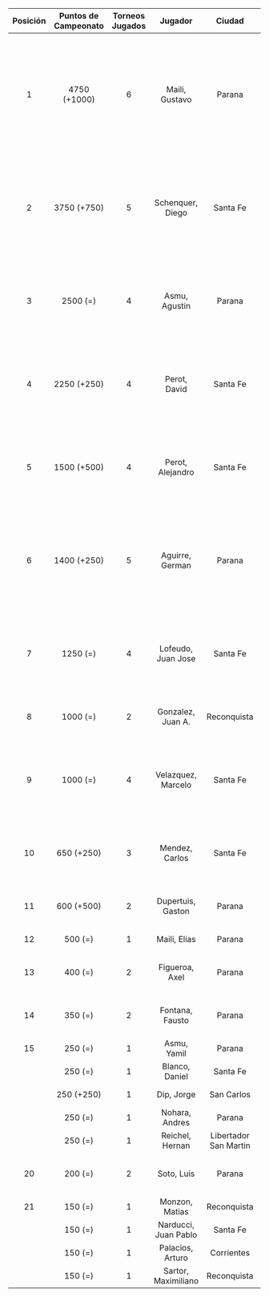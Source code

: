 |  Posición  |  Puntos de Campeonato  |  Torneos Jugados  |       Jugador        |        Ciudad         |  Afiliación  |                              Puntos sumados                              |
|:----------:|:----------------------:|:-----------------:|:--------------------:|:---------------------:|:------------:|:------------------------------------------------------------------------:|
|     1      |      4750 (+1000)      |         6         |    Maili, Gustavo    |        Parana         |   Aspatem    | 1000 (T02) + 1000 (T06) + 1000 (T01) + 750 (T03) + 500 (T04) + 500 (T05) |
|     2      |      3750 (+750)       |         5         |   Schenquer, Diego   |       Santa Fe        |   Atemeli    |        1000 (T05) + 750 (T06) + 750 (T04) + 750 (T01) + 500 (T02)        |
|     3      |        2500 (=)        |         4         |    Asmu, Agustin     |        Parana         |   Aspatem    |              1000 (T03) + 750 (T05) + 500 (T01) + 250 (T02)              |
|     4      |      2250 (+250)       |         4         |     Perot, David     |       Santa Fe        |   Atemeli    |              1000 (T04) + 500 (T05) + 500 (T02) + 250 (T06)              |
|     5      |      1500 (+500)       |         4         |   Perot, Alejandro   |       Santa Fe        |   Atemeli    |              500 (T04) + 500 (T06) + 250 (T05) + 250 (T02)               |
|     6      |      1400 (+250)       |         5         |   Aguirre, German    |        Parana         |   Aspatem    |        500 (T03) + 250 (T06) + 250 (T05) + 250 (T01) + 150 (T02)         |
|     7      |        1250 (=)        |         4         |  Lofeudo, Juan Jose  |       Santa Fe        |   Atemeli    |              500 (T01) + 250 (T05) + 250 (T02) + 250 (T04)               |
|     8      |        1000 (=)        |         2         |  Gonzalez, Juan A.   |      Reconquista      |    ATMAR     |                          750 (T02) + 250 (T01)                           |
|     9      |        1000 (=)        |         4         |  Velazquez, Marcelo  |       Santa Fe        |   AteMeLi    |              250 (T05) + 250 (T04) + 250 (T01) + 250 (T02)               |
|     10     |       650 (+250)       |         3         |    Mendez, Carlos    |       Santa Fe        |   Atemeli    |                    250 (T06) + 250 (T04) + 150 (T05)                     |
|     11     |       600 (+500)       |         2         |  Dupertuis, Gaston   |        Parana         |   Aspatem    |                          500 (T06) + 100 (T05)                           |
|     12     |        500 (=)         |         1         |     Maili, Elias     |        Parana         |   Aspatem    |                                500 (T03)                                 |
|     13     |        400 (=)         |         2         |    Figueroa, Axel    |        Parana         |   Aspatem    |                          250 (T03) + 150 (T01)                           |
|     14     |        350 (=)         |         2         |   Fontana, Fausto    |        Parana         |   Aspatem    |                          250 (T03) + 100 (T04)                           |
|     15     |        250 (=)         |         1         |     Asmu, Yamil      |        Parana         |   Aspatem    |                                250 (T03)                                 |
|            |        250 (=)         |         1         |    Blanco, Daniel    |       Santa Fe        |   Atemeli    |                                250 (T04)                                 |
|            |       250 (+250)       |         1         |      Dip, Jorge      |      San Carlos       |   Atemeli    |                                250 (T06)                                 |
|            |        250 (=)         |         1         |    Nohara, Andres    |        Parana         | Tiro Federal |                                250 (T03)                                 |
|            |        250 (=)         |         1         |   Reichel, Hernan    | Libertador San Martin |     CRL      |                                250 (T01)                                 |
|     20     |        200 (=)         |         2         |      Soto, Luis      |        Parana         | Tiro Federal |                          100 (T05) + 100 (T04)                           |
|     21     |        150 (=)         |         1         |    Monzon, Matias    |      Reconquista      |    ATMAR     |                                150 (T02)                                 |
|            |        150 (=)         |         1         | Narducci, Juan Pablo |       Santa Fe        |   Atemeli    |                                150 (T04)                                 |
|            |        150 (=)         |         1         |   Palacios, Arturo   |      Corrientes       |     FCTM     |                                150 (T02)                                 |
|            |        150 (=)         |         1         | Sartor, Maximiliano  |      Reconquista      |    ATMAR     |                                150 (T02)                                 |